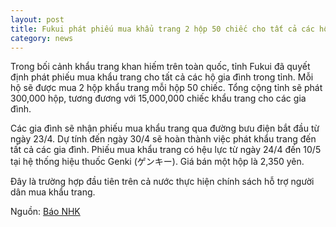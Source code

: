 ```yaml
---
layout: post
title: Fukui phát phiếu mua khẩu trang 2 hộp 50 chiếc cho tất cả các hộ gia đình
category: news
---
```

Trong bối cảnh khẩu trang khan hiếm trên toàn quốc, tỉnh Fukui đã quyết định phát phiếu mua khẩu trang cho tất cả các hộ gia đình trong tỉnh. Mỗi hộ sẽ được mua 2 hộp khẩu trang mỗi hộp 50 chiếc. Tổng cộng tỉnh sẽ phát 300,000 hộp, tương đương với 15,000,000 chiếc khẩu trang cho các gia đình.

Các gia đình sẽ nhận phiếu mua khẩu trang qua đường bưu điện bắt đầu từ ngày 23/4. Dự tính đến ngày 30/4 sẽ hoàn thành việc phát khẩu trang đến tất cả các gia đình. Phiếu mua khẩu trang có hệu lực từ ngày 24/4 đến 10/5 tại hệ thống hiệu thuốc Genki (ゲンキー). Giá bán một hộp là 2,350 yên.

Đây là  trường hợp đầu tiên trên cả nước thực hiện chính sách hỗ trợ người dân mua khẩu trang.

Nguồn: [Báo NHK](https://www3.nhk.or.jp/news/html/20200419/k10012395481000.html?utm_int=news-new_contents_list-items_002)
